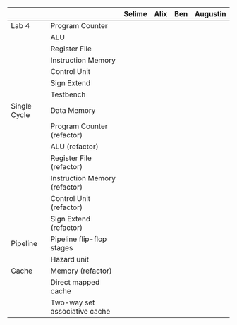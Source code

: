 

|              |                               | Selime | Alix | Ben | Augustin |
| ------------ | ----------------------------- | ------------------ | ---------------- | ------------------------ | ---------------- |
| Lab 4        | Program Counter               |                    |                  |                          |                  |
|              | ALU                           |                    |                  |                          |                  |
|              | Register File                 |                    |                  |                          |                  |
|              | Instruction Memory            |                    |                  |                          |                  |
|              | Control Unit                  |                    |                  |                          |                  |
|              | Sign Extend                   |                    |                  |                          |                  |
|              | Testbench                     |                    |                  |                          |                  |
| Single Cycle | Data Memory                   |                    |                  |                          |                  |
|              | Program Counter (refactor)    |                    |                  |                          |                  |
|              | ALU (refactor)                |                    |                  |                          |                  |
|              | Register File (refactor)      |                    |                  |                          |                  |
|              | Instruction Memory (refactor) |                    |                  |                          |                  |
|              | Control Unit (refactor)       |                    |                  |                          |                  |
|              | Sign Extend (refactor)        |                    |                  |                          |                  |
| Pipeline     | Pipeline flip-flop stages     |                    |                  |                          |                  |
|              | Hazard unit                   |                    |                  |                          |                  |
| Cache        | Memory (refactor)             |                    |                  |                          |                  |
|              | Direct mapped cache           |                    |                  |                          |                  |
|              | Two-way set associative cache |                    |                  |                          |                  |

